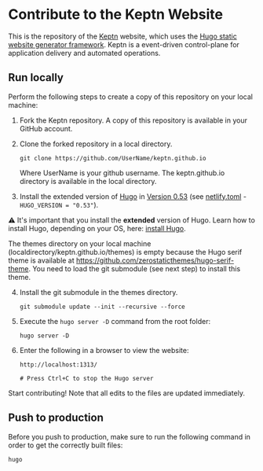 # Contribute to the Keptn Website

This is the repository of the [Keptn](https://keptn.sh) website, which uses the [Hugo static website generator framework](http://gohugo.io).
Keptn is a event-driven control-plane for application delivery and automated operations.

## Run locally

Perform the following steps to create a copy of this repository on your local machine:

1. Fork the Keptn repository.
A copy of this repository is available in your GitHub account.

2. Clone the forked repository in a local directory.
    ```
    git clone https://github.com/UserName/keptn.github.io
    ```
	Where UserName is your github username. The keptn.github.io directory is available in the local directory.

3. Install the extended version of [Hugo](http://gohugo.io) in [Version 0.53](https://github.com/gohugoio/hugo/releases/tag/v0.53) (see [netlify.toml](netlify.toml) - `HUGO_VERSION = "0.53"`). 

:warning: It's important that you install the **extended** version of Hugo. Learn how to install Hugo, depending on your OS, here: [install Hugo](https://gohugo.io/getting-started/installing/).

The themes directory on your local machine (localdirectory/keptn.github.io/themes) is empty because the Hugo serif theme is available at https://github.com/zerostaticthemes/hugo-serif-theme. You need to load the git submodule (see next step) to install this theme.

4. Install the git submodule in the themes directory.
    ```
    git submodule update --init --recursive --force
    ```
5. Execute the `hugo server -D` command from the root folder:
    ```
    hugo server -D
    ```
6. Enter the following in a browser to view the website:
    ```
    http://localhost:1313/

	# Press Ctrl+C to stop the Hugo server
    ```

Start contributing! Note that all edits to the files are updated immediately.

## Push to production

Before you push to production, make sure to run the following command in order to get the correctly built files:

```
hugo
```